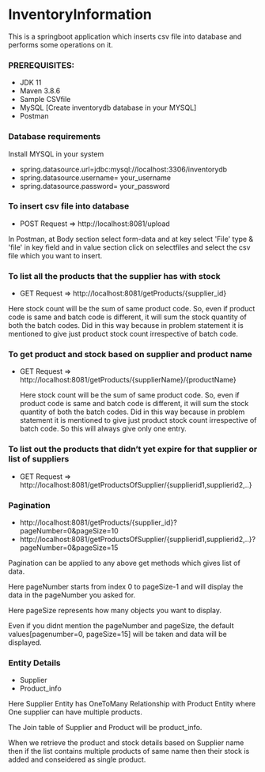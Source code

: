 # InventoryInformation
This is a springboot application which inserts csv file into database and performs some operations on it.

### PREREQUISITES:
 * JDK 11
 * Maven 3.8.6
 * Sample CSVfile
 * MySQL [Create inventorydb database in your MYSQL]
 * Postman
 
 ### Database requirements
 Install MYSQL in your system
* spring.datasource.url=jdbc:mysql://localhost:3306/inventorydb
* spring.datasource.username= your_username
* spring.datasource.password= your_password

### To insert csv file into database
* POST Request => http://localhost:8081/upload

In Postman, at Body section select form-data and at key select 'File' type & 'file' in key field and in value section click on selectfiles and select the csv file which you want to insert.

### To list all the products that the supplier has with stock
* GET Request => http://localhost:8081/getProducts/{supplier_id}

Here stock count will be the sum of same product code.
So, even if product code is same and batch code is different, it will sum the stock quantity of both the batch codes.
Did in this way because in problem statement it is mentioned to give just product stock count irrespective of batch code.

### To get product and stock based on supplier and product name 
 * GET Request => http://localhost:8081/getProducts/{supplierName}/{productName}
 
   Here stock count will be the sum of same product code.
   So, even if product code is same and batch code is different, it will sum the stock quantity of both the batch codes.
   Did in this way because in problem statement it is mentioned to give just product stock count irrespective of batch code.
   So this will always give only one entry.
 
### To list out the products that didn’t yet expire for that supplier or list of suppliers
* GET Request => http://localhost:8081/getProductsOfSupplier/{supplierid1,supplierid2,..}

### Pagination
* http://localhost:8081/getProducts/{supplier_id}?pageNumber=0&pageSize=10
* http://localhost:8081/getProductsOfSupplier/{supplierid1,supplierid2,..}?pageNumber=0&pageSize=15

Pagination can be applied to any above get methods which gives list of data.

Here pageNumber starts from index 0 to pageSize-1 and will display the data in the pageNumber you asked for.

Here pageSize represents how many objects you want to display.

Even if you didnt mention the pageNumber and pageSize, the default values[pagenumber=0, pageSize=15] will be taken and data will be displayed.

### Entity Details
* Supplier
* Product_info

Here Supplier Entity has OneToMany Relationship with Product Entity where One supplier can have multiple products.


The Join table of Supplier and Product will be product_info.

When we retrieve the product and stock details based on Supplier name then if the list contains multiple products of same name then their stock is added and conseidered as single product.
